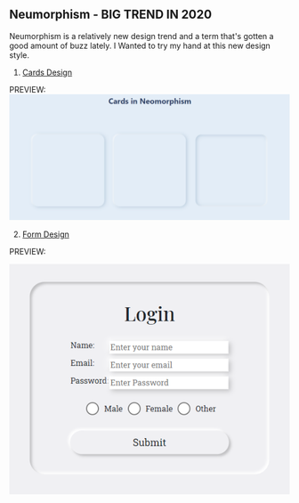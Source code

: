 ## Neumorphism - BIG TREND IN 2020
Neumorphism is a relatively new design trend and a term that's gotten a good amount of buzz lately. I Wanted to try my hand at this new design style.

1) [Cards Design](https://github.com/MidhaTahir/neomorphism_with_css/blob/master/cards.html)

PREVIEW:
![Cards](./cards.PNG)

2) [Form Design](https://github.com/MidhaTahir/neomorphism_with_css/tree/master/form)

PREVIEW:

![Form](./form/inactive_design.PNG)
